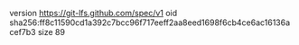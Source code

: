 version https://git-lfs.github.com/spec/v1
oid sha256:ff8c11590cd1a392c7bcc96f717eeff2aa8eed1698f6cb4ce6ac16136acef7b3
size 89
